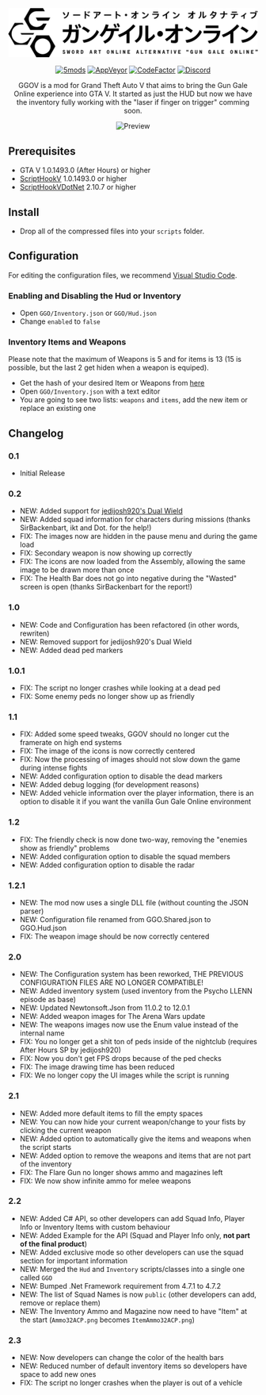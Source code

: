 <div align="center">

<img src="logo.png" alt="Gun Gale Online Logo" width="750" />

[![5mods](https://img.shields.io/badge/5mods-download-20BA4E.svg)](https://www.gta5-mods.com/scripts/ggo)
[![AppVeyor](https://img.shields.io/appveyor/ci/justalemon/ggov.svg?label=appveyor)](https://ci.appveyor.com/project/justalemon/ggov)
[![CodeFactor](https://www.codefactor.io/repository/github/justalemon/ggov/badge)](https://www.codefactor.io/repository/github/justalemon/ggov)
[![Discord](https://img.shields.io/badge/discord-join-7289DA.svg)](https://discord.gg/Cf6sspj)

GGOV is a mod for Grand Theft Auto V that aims to bring the Gun Gale Online experience into GTA V. It started as just the HUD but now we have the inventory fully working with the "laser if finger on trigger" comming soon.

![Preview](https://raw.githubusercontent.com/justalemon/GGOV/master/preview.png)

</div>

## Prerequisites

* GTA V 1.0.1493.0 (After Hours) or higher
* [ScriptHookV](http://www.dev-c.com/gtav/scripthookv/) 1.0.1493.0 or higher
* [ScriptHookVDotNet](https://github.com/crosire/scripthookvdotnet/releases) 2.10.7 or higher

## Install

* Drop all of the compressed files into your `scripts` folder.

## Configuration

For editing the configuration files, we recommend [Visual Studio Code](https://code.visualstudio.com).

### Enabling and Disabling the Hud or Inventory

* Open `GGO/Inventory.json` or `GGO/Hud.json`
* Change `enabled` to `false`

### Inventory Items and Weapons

Please note that the maximum of Weapons is 5 and for items is 13 (15 is possible, but the last 2 get hiden when a weapon is equiped).

* Get the hash of your desired Item or Weapons from [here](https://www.justalemon.ml/gtav/weapons/)
* Open `GGO/Inventory.json` with a text editor
* You are going to see two lists: `weapons` and `items`, add the new item or replace an existing one

## Changelog

### 0.1

* Initial Release

### 0.2

* NEW: Added support for [jedijosh920's Dual Wield](https://www.gta5-mods.com/scripts/dual-wield)
* NEW: Added squad information for characters during missions (thanks SirBackenbart, ikt and Dot. for the help!)
* FIX: The images now are hidden in the pause menu and during the game load
* FIX: Secondary weapon is now showing up correctly
* FIX: The icons are now loaded from the Assembly, allowing the same image to be drawn more than once
* FIX: The Health Bar does not go into negative during the "Wasted" screen is open (thanks SirBackenbart for the report!)

### 1.0

* NEW: Code and Configuration has been refactored (in other words, rewriten)
* NEW: Removed support for jedijosh920's Dual Wield
* NEW: Added dead ped markers

### 1.0.1

* FIX: The script no longer crashes while looking at a dead ped
* FIX: Some enemy peds no longer show up as friendly

### 1.1

* FIX: Added some speed tweaks, GGOV should no longer cut the framerate on high end systems
* FIX: The image of the icons is now correctly centered
* FIX: Now the processing of images should not slow down the game during intense fights
* NEW: Added configuration option to disable the dead markers
* NEW: Added debug logging (for development reasons)
* NEW: Added vehicle information over the player information, there is an option to disable it if you want the vanilla Gun Gale Online environment

### 1.2

* FIX: The friendly check is now done two-way, removing the "enemies show as friendly" problems
* NEW: Added configuration option to disable the squad members
* NEW: Added configuration option to disable the radar

### 1.2.1

* NEW: The mod now uses a single DLL file (without counting the JSON parser)
* NEW: Configuration file renamed from GGO.Shared.json to GGO.Hud.json
* FIX: The weapon image should be now correctly centered

### 2.0

* NEW: The Configuration system has been reworked, THE PREVIOUS CONFIGURATION FILES ARE NO LONGER COMPATIBLE!
* NEW: Added inventory system (used inventory from the Psycho LLENN episode as base)
* NEW: Updated Newtonsoft.Json from 11.0.2 to 12.0.1
* NEW: Added weapon images for The Arena Wars update
* NEW: The weapons images now use the Enum value instead of the internal name
* FIX: You no longer get a shit ton of peds inside of the nightclub (requires After Hours SP by jedijosh920)
* FIX: Now you don't get FPS drops because of the ped checks
* FIX: The image drawing time has been reduced
* FIX: We no longer copy the UI images while the script is running

### 2.1

* NEW: Added more default items to fill the empty spaces
* NEW: You can now hide your current weapon/change to your fists by clicking the current weapon
* NEW: Added option to automatically give the items and weapons when the script starts
* NEW: Added option to remove the weapons and items that are not part of the inventory
* FIX: The Flare Gun no longer shows ammo and magazines left
* FIX: We now show infinite ammo for melee weapons

### 2.2

* NEW: Added C# API, so other developers can add Squad Info, Player Info or Inventory Items with custom behaviour
* NEW: Added Example for the API (Squad and Player Info only, **not part of the final product**)
* NEW: Added exclusive mode so other developers can use the squad section for important information
* NEW: Merged the `Hud` and `Inventory` scripts/classes into a single one called `GGO`
* NEW: Bumped .Net Framework requirement from 4.7.1 to 4.7.2
* NEW: The list of Squad Names is now `public` (other developers can add, remove or replace them)
* NEW: The Inventory Ammo and Magazine now need to have "Item" at the start (`Ammo32ACP.png` becomes `ItemAmmo32ACP.png`)

### 2.3

* NEW: Now developers can change the color of the health bars
* NEW: Reduced number of default inventory items so developers have space to add new ones
* FIX: The script no longer crashes when the player is out of a vehicle

